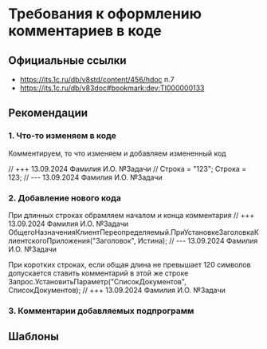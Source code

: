 # Требования к оформлению комментариев в коде

## Официальные ссылки
- https://its.1c.ru/db/v8std/content/456/hdoc п.7
- https://its.1c.ru/db/v83doc#bookmark:dev:TI000000133

## Рекомендации
### 1. Что-то изменяем в коде
Комментируем, то что изменяем и добавляем измененный код

// +++ 13.09.2024 Фамилия И.О. №Задачи
// Строка = "123";
Строка = 123;
// --- 13.09.2024 Фамилия И.О. №Задачи

### 2. Добавление нового кода
При длинных строках обрамляем началом и конца комментария
// +++ 13.09.2024 Фамилия И.О. №Задачи
ОбщегоНазначенияКлиентПереопределяемый.ПриУстановкеЗаголовкаКлиентскогоПриложения("Заголовок", Истина);
// --- 13.09.2024 Фамилия И.О. №Задачи

При коротких строках, если общая длина не превышает 120 символов допускается ставить комментарий в этой же строке
Запрос.УстановитьПараметр("СписокДокументов", СписокДокументов); // +++ 13.09.2024 Фамилия И.О. №Задачи

### 3. Комментарии добавляемых подпрограмм



## Шаблоны
